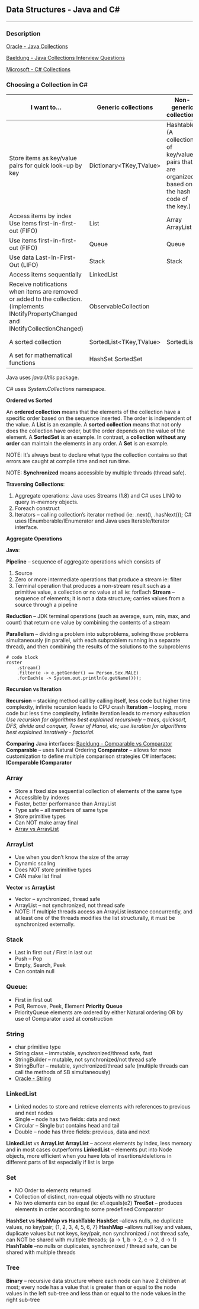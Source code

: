 ## Data Structures - Java and C#
---

### Description


[Oracle - Java Collections](https://docs.oracle.com/javase/tutorial/collections/intro/index.html)

[Baeldung - Java Collections Interview Questions](https://www.baeldung.com/java-collections-interview-questions)

[Microsoft - C# Collections](https://docs.microsoft.com/en-us/dotnet/standard/collections/)

### Choosing a Collection in C#

| I want to…  | Generic collections  |  Non-generic collections |  Thread-safe or immutable collections |
|---|---|---|---|
| Store items as key/value pairs for quick look-up by key  | Dictionary<TKey,TValue>  | Hashtable (A collection of key/value pairs that are organized based on the hash code of the key.)  | ConcurrentDictionary<TKey,TValue> ReadOnlyDictionary<TKey,TValue> ImmutableDictionary<TKey,TValue>  |
| Access items by index Use items first-in-first-out (FIFO)| List<T>  | Array ArrayList  | ImmutableList<T> ImmutableArray  |
| Use items first-in-first-out (FIFO)  | Queue<T>  | Queue  | ConcurrentQueue<T> ImmutableQueue<T>  |
| Use data Last-In-First-Out (LIFO)  | Stack<T>  | Stack  | ConcurrentStack<T> ImmutableStack<T>  |
| Access items sequentially  | LinkedList<T>  |   |   |
| Receive notifications when items are removed or added to the collection. (implements INotifyPropertyChanged and INotifyCollectionChanged)  | ObservableCollection<T>  |   |   |
| A sorted collection  | SortedList<TKey,TValue>  | SortedList  | ImmutableSortedDictionary<TKey,TValue> ImmutableSortedSet<T>  |
| A set for mathematical functions  | HashSet<T> SortedSet<T>  |   | ImmutableHashSet<T> ImmutableSortedSet<T>  |


Java uses *java.Utils* package.

C# uses *System.Collections* namespace.

**Ordered vs Sorted**

An **ordered collection** means that the elements of the collection have a specific order based on the sequence inserted. The order is independent of the value. A __List__ is an example.
A **sorted collection** means that not only does the collection have order, but the order depends on the value of the element. A __SortedSet__ is an example.
In contrast, a **collection without any order** can maintain the elements in any order. A __Set__ is an example.



NOTE:  It’s always best to declare what type the collection contains so that errors are caught at compile time and not run time.

NOTE:  **Synchronized** means accessible by multiple threads (thread safe).

**Traversing Collections**:
1.	Aggregate operations: Java uses Streams (1.8) and C# uses LINQ to query in-memory objects.
2.	Foreach construct
3.	Iterators – calling collection’s iterator method (ie: .next(), .hasNext()); C# uses IEnumberable/IEnumerator and Java uses Iterable/Iterator interface.

**Aggregate Operations**

**Java**:

**Pipeline** – sequence of aggregate operations which consists of
1.	Source
2.	Zero or more intermediate operations that produce a stream  ie: filter
3.	Terminal operation that produces a non-stream result such as a primitive value, a collection or no value at all  ie: forEach
**Stream** – sequence of elements; it is not a data structure; carries values from a source through a pipeline

**Reduction** – JDK terminal operations (such as average, sum, min, max, and count) that return one value by combining the contents of a stream

**Parallelism** – dividing a problem into subproblems, solving those problems simultaneously (in parallel, with each subproblem running in a separate thread), and then combining the results of the solutions to the subproblems

```
# code block
roster
    .stream()
    .filter(e -> e.getGender() == Person.Sex.MALE)
    .forEach(e -> System.out.println(e.getName()));
```

**Recursion vs Iteration**

**Recursion** – stacking method call by calling itself, less code but higher time complexity, infinite recursion leads to CPU crash
**Iteration** – looping, more code but less time complexity, infinite iteration leads to memory exhaustion
*Use recursion for algorithms best explained recursively – trees, quicksort, DFS, divide and conquer, Tower of Hanoi, etc; use iteration for algorithms best explained iteratively - factorial.*

**Comparing**
Java interfaces:  [Baeldung - Comparable vs Comparator](https://www.baeldung.com/java-comparator-comparable)
	**Comparable** – uses Natural Ordering
	**Comparator** – allows for more customization to define multiple comparison strategies
C# interfaces:  
	**IComparable**
	**IComparator**


### Array
* Store a fixed size sequential collection of elements of the same type
* Accessible by indexes
* Faster, better performance than ArrayList
* Type safe – all members of same type
* Store primitive types
* Can NOT make array final
* [Array vs ArrayList](https://programming.guide/java/array-vs-arraylist.html)

### ArrayList
* Use when you don’t know the size of the array
* Dynamic scaling
* Does NOT store primitive types
* CAN make list final

**Vector** vs **ArrayList**
* Vector – synchronized, thread safe
* ArrayList – not synchronized, not thread safe
* NOTE:  If multiple threads access an ArrayList instance concurrently, and at least one of the threads modifies the list structurally, it must be synchronized externally.

### Stack
* Last in first out / First in last out
* Push – Pop
* Empty, Search, Peek
* Can contain null

### Queue:  
* First in first out
* Poll, Remove, Peek, Element
**Priority Queue**
* PriorityQueue elements are ordered by either Natural ordering OR by use of Comparator used at construction

### String
* char primitive type
* String class – immutable, synchronized/thread safe, fast
* StringBuilder – mutable, not synchronized/not thread safe
* StringBuffer – mutable, synchronized/thread safe (multiple threads can call the methods of SB simultaneously)
* [Oracle - String](https://docs.oracle.com/javase/7/docs/api/java/lang/String.html)


### LinkedList
* Linked nodes to store and retrieve elements with references to previous and next nodes
* Single – node has two fields: data and next
* Circular – Single but contains head and tail
* Double – node has three fields: previous, data and next

**LinkedList** vs **ArrayList**
**ArrayList** – access elements by index, less memory and in most cases outperforms
**LinkedList** – elements put into Node objects, more efficient when you have lots of insertions/deletions in different parts of list especially if list is large

### Set
* NO Order to elements returned
* Collection of distinct, non-equal objects with no structure
* No two elements can be equal (ie: e1.equals(e2)
**TreeSet** – produces elements in order according to some predefined Comparator

**HashSet vs HashMap vs HashTable**
**HashSet** –allows nulls, no duplicate values, no key/pair; {1, 2, 3, 4, 5, 6, 7}
**HashMap** –allows null key and values, duplicate values but not keys, key/pair, non synchronized / not thread safe, can NOT be shared with multiple threads; {a -> 1, b -> 2, c -> 2, d -> 1}
**HashTable** –no nulls or duplicates, synchronized / thread safe, can be shared with multiple threads


### Tree
**Binary** – recursive data structure where each node can have 2 children at most; every node has a value that is greater than or equal to the node values in the left sub-tree and less than or equal to the node values in the right sub-tree

